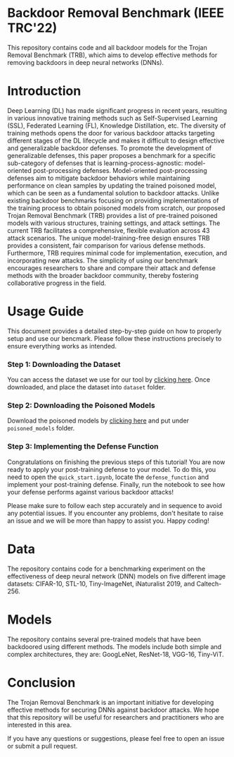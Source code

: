 # Backdoor Removal Benchmark (IEEE TRC'22)
This repository contains code and all backdoor models for the Trojan Removal Benchmark (TRB), which aims to develop effective methods for removing backdoors in deep neural networks (DNNs). 

# Introduction
Deep Learning (DL) has made significant progress in recent years, resulting in various innovative training methods such as Self-Supervised Learning (SSL), Federated Learning (FL), Knowledge Distillation, etc. The diversity of training methods opens the door for various backdoor attacks targeting different stages of the DL lifecycle and makes it difficult to design effective and generalizable backdoor defenses. To promote the development of generalizable defenses, this paper proposes a benchmark for a specific sub-category of defenses that is learning-process-agnostic: model-oriented post-processing defenses. Model-oriented post-processing defenses aim to mitigate backdoor behaviors while maintaining performance on clean samples by updating the trained poisoned model, which can be seen as a fundamental solution to backdoor attacks. Unlike existing backdoor benchmarks focusing on providing implementations of the training process to obtain poisoned models from scratch, our proposed Trojan Removal Benchmark (TRB) provides a list of pre-trained poisoned models with various structures, training settings, and attack settings. The current TRB facilitates a comprehensive, flexible evaluation across 43 attack scenarios. The unique model-training-free design ensures TRB provides a consistent, fair comparison for various defense methods. Furthermore, TRB requires minimal code for implementation, execution, and incorporating new attacks. The simplicity of using our benchmark encourages researchers to share and compare their attack and defense methods with the broader backdoor community, thereby fostering collaborative progress in the field.


# Usage Guide
This document provides a detailed step-by-step guide on how to properly setup and use our bencmark. Please follow these instructions precisely to ensure everything works as intended.

### Step 1: Downloading the Dataset
You can access the dataset we use for our tool by [clicking here](https://drive.google.com/drive/folders/1iUpLA_HY8huJ2kYEnEzNMC5oChqe6vgN?usp=sharing). Once downloaded, and place the dataset into `dataset` folder.

### Step 2: Downloading the Poisoned Models
Download the poisoned models by [clicking here](https://drive.google.com/drive/folders/1IxrmLB9KiqpNrv6kvKA2YBo4wTW9bkAK?usp=sharing) and put under `poisoned_models` folder.

### Step 3: Implementing the Defense Function
Congratulations on finishing the previous steps of this tutorial! You are now ready to apply your post-training defense to your model. To do this, you need to open the `quick_start.ipynb`, locate the `defense_function` and implement your post-training defense. Finally, run the notebook to see how your defense performs against various backdoor attacks!

Please make sure to follow each step accurately and in sequence to avoid any potential issues. If you encounter any problems, don't hesitate to raise an issue and we will be more than happy to assist you. Happy coding!

# Data
The repository contains code for a benchmarking experiment on the effectiveness of deep neural network (DNN) models on five different image datasets: CIFAR-10, STL-10, Tiny-ImageNet, iNaturalist 2019, and Caltech-256.

# Models
The repository contains several pre-trained models that have been backdoored using different methods. The models include both simple and complex architectures, they are: GoogLeNet, ResNet-18, VGG-16, Tiny-ViT.

# Conclusion
The Trojan Removal Benchmark is an important initiative for developing effective methods for securing DNNs against backdoor attacks. We hope that this repository will be useful for researchers and practitioners who are interested in this area.

If you have any questions or suggestions, please feel free to open an issue or submit a pull request.
